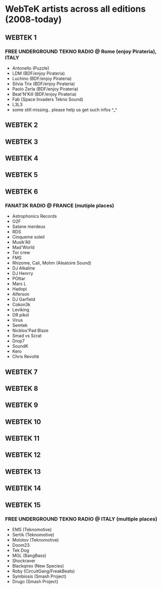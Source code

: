 # WebTeK artists across all editions (2008-today)

## WEBTEK 1

### FREE UNDERGROUND TEKNO RADIO @ Rome (enjoy Pirateria), ITALY

- Antonello (Puzzle)
- LDM (BDF/enjoy Pirateria)
- Luchino (BDF/enjoy Pirateria)
- Silvia Trix (BDF/enjoy Pirateria)
- Paolo Zerla (BDF/enjoy Pirateria)
- Beat'N'Kill (BDF/enjoy Pirateria)
- Fab (Space Invaders Tekno Sound)
- L3L3
- some still missing.. please help us get such infos ^_^

## WEBTEK 2
## WEBTEK 3
## WEBTEK 4
## WEBTEK 5
## WEBTEK 6

### FANAT3K RADIO @ FRANCE (mutiple places)

- Astrophonics Records
- O2F
- Satane merdeux
- RDS
- Cinqueme soleil
- Musik'All
- Mad'World
- Tor crew
- FMS
- Rhizome, Cali, Mohm (Aleatoire Sound)
- DJ Alkaline
- DJ Henrry
- POttar
- Mars L
- Hadopi
- Alferson
- DJ Garfield
- Cokon3k
- Leviking
- DR pikol
- Virus
- Semtek
- Nicklos'Pad Blaze
- Smad vs Scrat
- Drop7
- SoundK
- Kero
- Chris Revoltè

## WEBTEK 7
## WEBTEK 8
## WEBTEK 9
## WEBTEK 10
## WEBTEK 11
## WEBTEK 12
## WEBTEK 13
## WEBTEK 14

## WEBTEK 15

### FREE UNDERGROUND TEKNO RADIO @ ITALY (multiple places)

- EMS (Teknomotive)
- Sertik (Teknomotive)
- Molotov (Teknomotive)
- Doom23
- Tek Dog 
- MGL (BangBass)
- Shockraver
- Blackqirex (New Species)
- Roby (CircuitGang/FreakBeats)
- Symbiosis (Smash Project)
- Drugo (Smash Project)
